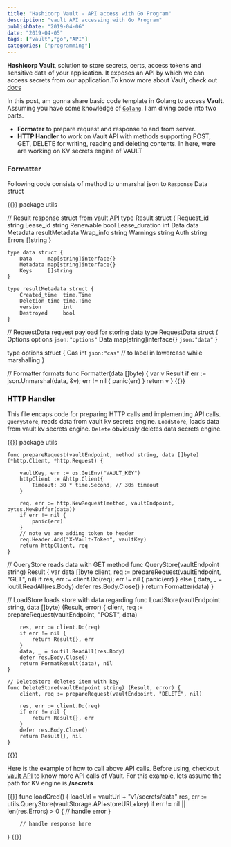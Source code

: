 ```yaml
---
title: "Hashicorp Vault - API access with Go Program"
description: "vault API accessing with Go Program"
publishDate: "2019-04-06"
date: "2019-04-05"
tags: ["vault","go","API"]
categories: ["programming"]
---
```


**Hashicorp Vault**, solution to store secrets, certs, access tokens and sensitive data of your application. It exposes an API by which we can access secrets from our application.To know more about Vault, check out [docs](https://www.vaultproject.io/docs)

In this post, am gonna share basic code template in Golang to access **Vault**. Assuming you have some knowledge of [`Golang`](https://golang.org). I am diving code into two parts.

- **Formater** to prepare request and response to and from server.
- **HTTP Handler** to work on Vault API with methods supporting POST, GET, DELETE for writing, reading and deleting contents. In here, were are working on KV secrets engine of VAULT

### Formatter
Following code consists of method to unmarshal json to `Response` Data struct

{{<highlight go>}}
	package utils

  // Result response struct from vault API
 	type Result struct {
		Request_id     string
		Lease_id       string
		Renewable      bool
		Lease_duration int
		Data           data
		Metadata       resultMetadata
		Wrap_info      string
		Warnings       string
		Auth           string
		Errors         []string
	}

	type data struct {
		Data     map[string]interface{}
		Metadata map[string]interface{}
		Keys     []string
	}

	type resultMetadata struct {
		Created_time  time.Time
		Deletion_time time.Time
		version       int
		Destroyed     bool
	}

 // RequestData request payload for storing data
 type RequestData struct {
		Options options `json:"options"`
		Data map[string]interface{} `json:"data"`
 }

 type options struct {
 		Cas int `json:"cas"` // to label in lowercase while marshalling
	}

 // Formatter formats 
 func Formatter(data []byte) {
		var v Result
		if err := json.Unmarshal(data, &v); err != nil {
			panic(err)
		}
		return v
 }
{{</highlight>}}


### HTTP Handler
This file encaps code for preparing HTTP calls and implementing API calls. `QueryStore`, reads data from vault kv secrets engine. `LoadStore`, loads data from vault kv secrets engine. `Delete` obviously deletes data secrets engine.

{{<highlight go>}}
	package utils

 	func prepareRequest(vaultEndpoint, method string, data []byte) (*http.Client, *http.Request) {

		vaultKey, err := os.GetEnv("VAULT_KEY")
		httpClient := &http.Client{
			Timeout: 30 * time.Second, // 30s timeout
		}

		req, err := http.NewRequest(method, vaultEndpoint, bytes.NewBuffer(data))
		if err != nil {
			panic(err)
		}
		// note we are adding token to header
		req.Header.Add("X-Vault-Token", vaultKey)
		return httpClient, req
	}

 // QueryStore reads data with GET method
	func QueryStore(vaultEndpoint string) Result {
		var data []byte
		client, req := prepareRequest(vaultEndpoint, "GET", nil)
		if res, err := client.Do(req); err != nil {
			panic(err)
		} else {
			data, _ = ioutil.ReadAll(res.Body)
			defer res.Body.Close()
		}
		return Formatter(data)
	}

  // LoadStore loads store with data regarding
	func LoadStore(vaultEndpoint string, data []byte) (Result, error) {
		client, req := prepareRequest(vaultEndpoint, "POST", data)

		res, err := client.Do(req)
		if err != nil {
			return Result{}, err
		}
		data, _ = ioutil.ReadAll(res.Body)
		defer res.Body.Close()
		return FormatResult(data), nil
	}

	// DeleteStore deletes item with key
	func DeleteStore(vaultEndpoint string) (Result, error) {
		client, req := prepareRequest(vaultEndpoint, "DELETE", nil)

		res, err := client.Do(req)
		if err != nil {
			return Result{}, err
		}
		defer res.Body.Close()
		return Result{}, nil
	}
{{</highlight>}}

Here is the example of how to call above API calls. Before using, checkout [vault API](https://www.vaultproject.io/api) to know more API calls of Vault. For this example, lets assume the path for KV engine is **/secrets**

{{<highlight go>}}
  func loadCred() {
		loadUrl = vaultUrl + "v1/secrets/data"
		res, err := utils.QueryStore(vaultStorage.API+storeURL+key)
		if err != nil || len(res.Errors) > 0 {
			 // handle error
		}
		
		// handle response here
  }
{{</highlight>}}
